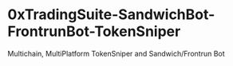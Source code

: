 # 0xTradingSuite-SandwichBot-FrontrunBot-TokenSniper
Multichain, MultiPlatform TokenSniper and Sandwich/Frontrun Bot
